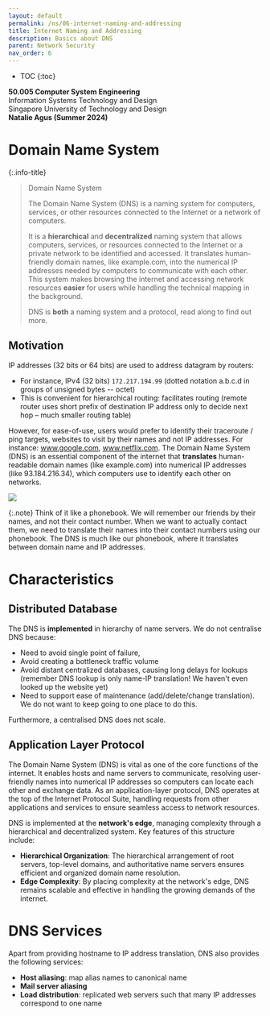 ```yaml
---
layout: default
permalink: /ns/06-internet-naming-and-addressing
title: Internet Naming and Addressing
description: Basics about DNS
parent: Network Security
nav_order: 6
---
```



* TOC
{:toc}

**50.005 Computer System Engineering**
<br>
Information Systems Technology and Design
<br>
Singapore University of Technology and Design
<br>
**Natalie Agus (Summer 2024)**



# Domain Name System

{:.info-title}
> Domain Name System
>
> The Domain Name System (DNS) is a naming system for computers, services, or other resources connected to the Internet or a network of computers. 
>
> It is a **hierarchical** and **decentralized** naming system that allows computers, services, or resources connected to the Internet or a private network to be identified and accessed. It translates human-friendly domain names, like example.com, into the numerical IP addresses needed by computers to communicate with each other. This system makes browsing the internet and accessing network resources **easier** for users while handling the technical mapping in the background.
>
> DNS is **both** a naming system and a protocol, read along to find out more.

## Motivation

IP addresses (32 bits or 64 bits) are used to address datagram by routers:
* For instance, IPv4 (32 bits) `172.217.194.99` (dotted notation a.b.c.d in groups of unsigned bytes -- octet)
* This is convenient for hierarchical routing: facilitates routing (remote router uses short prefix of destination IP address only to decide next hop – much smaller routing table)

However, for ease-of-use, users would prefer to identify their traceroute / ping targets, websites to visit by their names and <span class="orange-bold">not</span> IP addresses. For instance: www.google.com, www.netflix.com.  The Domain Name System (DNS) is an essential component of the internet that **translates** human-readable domain names (like example.com) into numerical IP addresses (like 93.184.216.34), which computers use to identify each other on networks.

<img src="{{ site.baseurl }}//docs/NS/images/06-dns/2024-05-06-17-57-08.png"  class="center_seventy"/>

{:.note}
Think of it like a phonebook. We will remember our friends by their names, and not their contact number. When we want to actually contact them, we need to translate their names into their contact numbers using our phonebook. The DNS is much like our phonebook, where it translates between domain name and IP addresses. 

# Characteristics 

## Distributed Database

The DNS is **implemented** in hierarchy of name servers. We do not centralise DNS because:
* Need to avoid single point of failure, 
* Avoid creating a bottleneck traffic volume
* Avoid distant centralized databases, causing long delays for lookups (remember DNS lookup is only name-IP translation! We haven't even looked up the website yet) 
* Need to support ease of maintenance (add/delete/change translation). We do not want to keep going to one place to do this.

Furthermore, a centralised DNS does not scale.

## Application Layer Protocol 
The Domain Name System (DNS) is vital as one of the core functions of the internet. It enables hosts and name servers to communicate, resolving user-friendly names into numerical IP addresses so computers can locate each other and exchange data. As an application-layer protocol, DNS operates at the top of the Internet Protocol Suite, handling requests from other applications and services to ensure seamless access to network resources.

DNS is implemented at the **network's edge**, managing complexity through a hierarchical and decentralized system. Key features of this structure include:
- **Hierarchical Organization**: The hierarchical arrangement of root servers, top-level domains, and authoritative name servers ensures efficient and organized domain name resolution.
- **Edge Complexity**: By placing complexity at the network's edge, DNS remains scalable and effective in handling the growing demands of the internet.

# DNS Services
Apart from providing hostname to IP address translation, DNS also provides the following services:
* **Host aliasing**: map alias names to canonical name
* **Mail server aliasing**
* **Load distribution**: replicated web servers such that many IP addresses correspond to one name
